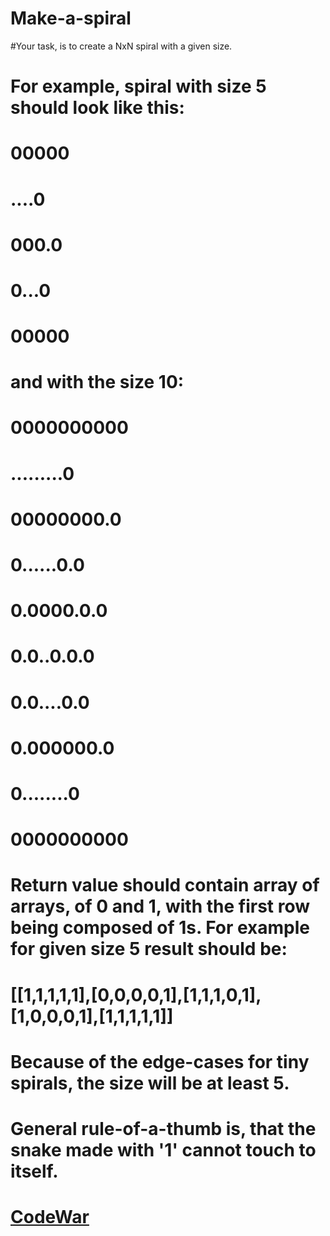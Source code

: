# Make-a-spiral
#Your task, is to create a NxN spiral with a given size.
#
# For example, spiral with size 5 should look like this:
# 00000
# ....0
# 000.0
# 0...0
# 00000
# and with the size 10:
# 0000000000
# .........0
# 00000000.0
# 0......0.0
# 0.0000.0.0
# 0.0..0.0.0
# 0.0....0.0
# 0.000000.0
# 0........0
# 0000000000
# Return value should contain array of arrays, of 0 and 1, with the first row being composed of 1s. For example for given size 5 result should be:
# [[1,1,1,1,1],[0,0,0,0,1],[1,1,1,0,1],[1,0,0,0,1],[1,1,1,1,1]]
# Because of the edge-cases for tiny spirals, the size will be at least 5.
# 
# General rule-of-a-thumb is, that the snake made with '1' cannot touch to itself.
# [CodeWar](https://www.codewars.com/kata/534e01fbbb17187c7e0000c6/train/javascript)
